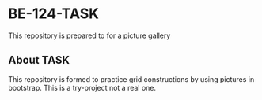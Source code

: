 # BE-124-TASK
This repository is prepared to for a picture gallery

## About TASK
This repository is formed to practice grid constructions by using pictures in bootstrap. This is a try-project not a real one.
